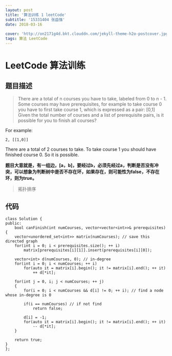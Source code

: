 ```yaml
---
layout: post
title: '算法训练 1 leetCode'
subtitle: '15331404 张益强'
date: 2018-03-16
 
cover: 'http://on2171g4d.bkt.clouddn.com/jekyll-theme-h2o-postcover.jpg'
tags: 算法 LeetCode
---
```


# LeetCode 算法训练
## 题目描述
> There are a total of n courses you have to take, labeled from 0 to n - 1.
Some courses may have prerequisites, for example to take course 0 you have to first take course 1, which is expressed as a pair: [0,1]
Given the total number of courses and a list of prerequisite pairs, is it possible for you to finish all courses?


For example:

``` 2, [[1,0]] ```

There are a total of 2 courses to take. To take course 1 you should have finished course 0. So it is possible.

**题目大意就是，有一组边，[a，b]，要经过b，必须先经过a，判断是否没有冲突，可以想象为判断树中是否不存在环，如果存在，则可能性为false，不存在环，则为true。**


> 拓扑排序


## 代码
```
class Solution {
public:
    bool canFinish(int numCourses, vector<vector<int>>& prerequisites)
{
    vector<unordered_set<int>> matrix(numCourses); // save this directed graph
    for(int i = 0; i < prerequisites.size(); ++ i)
        matrix[prerequisites[i][1]].insert(prerequisites[i][0]);
    
    vector<int> d(numCourses, 0); // in-degree
    for(int i = 0; i < numCourses; ++ i)
        for(auto it = matrix[i].begin(); it != matrix[i].end(); ++ it)
            ++ d[*it];
    
    for(int j = 0, i; j < numCourses; ++ j)
    {
        for(i = 0; i < numCourses && d[i] != 0; ++ i); // find a node whose in-degree is 0
        
        if(i == numCourses) // if not find
            return false;
        
        d[i] = -1;
        for(auto it = matrix[i].begin(); it != matrix[i].end(); ++ it)
            -- d[*it];
    }
    
    return true;
}
};
```
